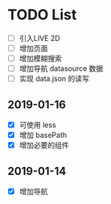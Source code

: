 # TODO List

- [ ] 引入LIVE 2D
- [ ] 增加页面
- [ ] 增加模糊搜索
- [ ] 增加导航 datasource 数据
- [ ] 实现 data.json 的读写

## 2019-01-16

- [x] 可使用 less
- [x] 增加 basePath
- [x] 增加必要的组件

## 2019-01-14

- [x] 增加导航
